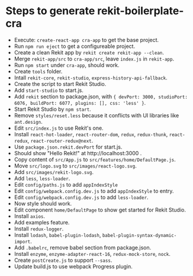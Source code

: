 # Steps to generate rekit-boilerplate-cra
* Execute: `create-react-app cra-app` to get the base project.
* Run `npm run eject` to get a configureable project.
* Create a clean Rekit app by `rekit create rekit-app --clean`.
* Merge `rekit-app/src` to `cra-app/src`, leave `index.js` in `rekit-app`.
* Run `npm start` under `cra-app`, should work.
* Create `tools` folder.
* Intall `rekit-core`, `rekit-studio`, `express-history-api-fallback`.
* Create the script to start Rekit Studio.
* Add `start-studio` to start.js.
* Add `rekit` section to package.json, with `{ devPort: 3000, studioPort: 6076, buildPort: 6077, plugins: [], css: 'less' }`.
* Start Rekit Studio by `npm start`.
* Remove `styles/reset.less` because it conflicts with UI libraries like `ant.design`.
* Edit `src/index.js` to use Rekit's one.
* Install `react-hot-loader`, `react-router-dom`, `redux`, `redux-thunk`, `react-redux`, `react-router-redux@next`.
* Use `package.json.rekit.devPort` for start.js.
* Should show "Hello Rekit!" at http://localhost:3000 .
* Copy content of `src/App.js` to `src/features/home/DefaultPage.js`.
* Move `src/logo.svg` to `src/images/react-logo.svg`.
* Add `src/images/rekit-logo.svg`.
* Add `less`, `less-loader`.
* Edit `config/paths.js` to add `appIndexStyle`
* Edit `config/webpack.config.dev.js` to add `appIndexStyle` to entry.
* Edit `config/webpack.config.dev.js` to add `less-loader`.
* Now style should work.
* Edit component `home/DefaultPage` to show get started for Rekit Studio.
* Install `axios`.
* Add examples feature.
* Install `redux-logger`.
* Install `lodash`, `babel-plugin-lodash`, `babel-plugin-syntax-dynamic-import`.
* Add `.babelrc`, remove babel section from package.json.
* Install `enzyme`, `enzyme-adapter-react-16`, `redux-mock-store`, `nock`.
* Create `postCreate.js` to support `--sass`.
* Update build.js to use webpack Progress plugin.
